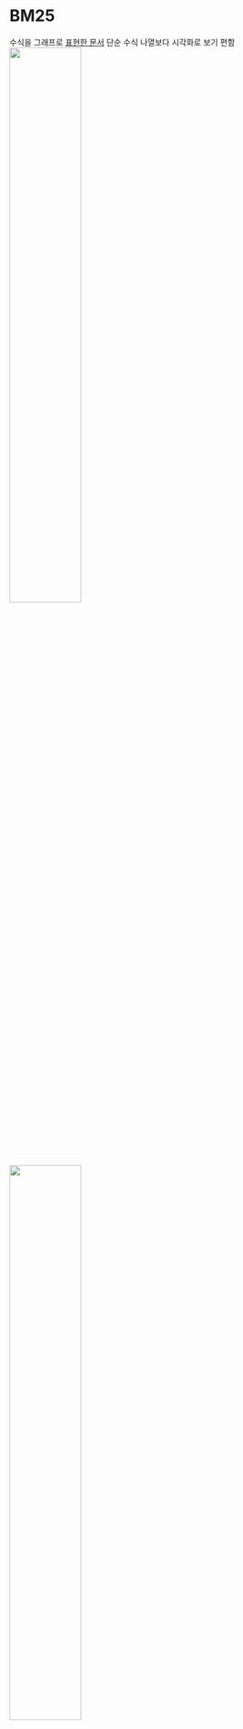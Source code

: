 # BM25
수식을 그래프로 [표현한 문서](http://opensourceconnections.com/blog/2015/10/16/bm25-the-next-generation-of-lucene-relevation/) 단순 수식 나열보다 시각화로 보기 편함  
<img src="http://opensourceconnections.com/blog/uploads/2015/IDF1.png" width="50%" />

<img src="http://opensourceconnections.com/blog/uploads/2015/TF1.png" width="50%" />

<img src="http://opensourceconnections.com/blog/uploads/2015/NORMS1.png" width="50%" />

기존에 블로그에 정리했던 글
- [BM25 overview](http://dev.likejazz.com/post/120399548878/bm25-overview)
- [BM25](http://dev.likejazz.com/post/40647975988/bm25)